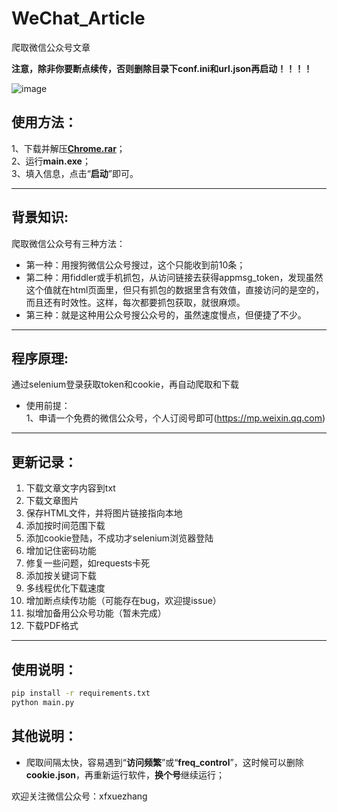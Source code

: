 # WeChat_Article    
爬取微信公众号文章    

**注意，除非你要断点续传，否则删除目录下conf.ini和url.json再启动！！！！**

![image](https://user-images.githubusercontent.com/31002981/217465357-d0737b23-55ec-47d3-b12c-ee8973a04291.png)


## 使用方法：     
1、下载并解压[**Chrome.rar**](https://sxf1024.lanzouo.com/iJ2Rp0mwy50j)；    
2、运行**main.exe**；    
3、填入信息，点击“**启动**”即可。    
****************************************************************************************************    

## 背景知识:     
爬取微信公众号有三种方法：      
- 第一种：用搜狗微信公众号搜过，这个只能收到前10条；    
- 第二种：用fiddler或手机抓包，从访问链接去获得appmsg_token，发现虽然这个值就在html页面里，但只有抓包的数据里含有效值，直接访问的是空的，而且还有时效性。这样，每次都要抓包获取，就很麻烦。   
- 第三种：就是这种用公众号搜公众号的，虽然速度慢点，但便捷了不少。    
****************************************************************************************************    

## 程序原理:     
通过selenium登录获取token和cookie，再自动爬取和下载   
* 使用前提：   
1、申请一个免费的微信公众号，个人订阅号即可(https://mp.weixin.qq.com)      
****************************************************************************************************    

## 更新记录：
1. 下载文章文字内容到txt
2. 下载文章图片
3. 保存HTML文件，并将图片链接指向本地  
4. 添加按时间范围下载  
5. 添加cookie登陆，不成功才selenium浏览器登陆  
6. 增加记住密码功能  
7. 修复一些问题，如requests卡死  
8. 添加按关键词下载  
9. 多线程优化下载速度  
10. 增加断点续传功能（可能存在bug，欢迎提issue）  
11. 拟增加备用公众号功能（暂未完成）  
12. 下载PDF格式
**************************************************************************************************** 

## 使用说明：
```bash
pip install -r requirements.txt
python main.py
```

## 其他说明：
- 爬取间隔太快，容易遇到“**访问频繁**”或“**freq_control**”，这时候可以删除**cookie.json**，再重新运行软件，**换个号**继续运行；



欢迎关注微信公众号：xfxuezhang

